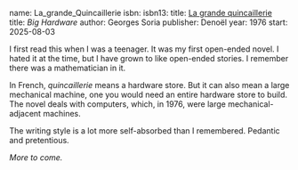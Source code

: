 name: La_grande_Quincaillerie
isbn: 
isbn13: 
title: [La grande quincaillerie](https://www.noosfere.org/livres/niourf.asp?numlivre=1342)
title: <i>Big Hardware</i>
author: Georges Soria
publisher: Deno&euml;l
year: 1976
start: 2025-08-03

I first read this when I was a teenager.  It was my first open-ended novel.  I
hated it at the time, but I have grown to like open-ended stories.  I remember
there was a mathematician in it.

In French, _quincaillerie_ means a hardware store.  But it can also mean a large
mechanical machine, one you would need an entire hardware store to build.  The
novel deals with computers, which, in 1976, were large mechanical-adjacent
machines.

The writing style is a lot more self-absorbed than I remembered.  Pedantic and
pretentious.

_More to come._
